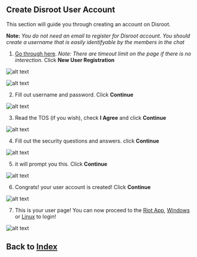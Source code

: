 ## Create Disroot User Account

This section will guide you through creating an account on Disroot.

**Note:** *You do not need an email to register for Disroot account. You should create a username that is easily identifyable by the members in the chat*

1. [Go through here](https://user.disroot.org/pwn-disroot/public/). *Note: There are timeout limit on the page if there is no interection.* Click **New User Registration**

![alt text](https://i.imgur.com/AslFcNC.png "User registration")

![alt text](https://i.imgur.com/eu5hiPx.png "verify")

2. Fill out username and password. Click **Continue**

![alt text](https://i.imgur.com/ZBeG1wU.png "username")

3. Read the TOS (if you wish), check **I Agree** and click **Continue**

![alt text](https://i.imgur.com/AYtwnRo.png "TOS")

4. Fill out the security questions and answers. click **Continue**

![alt text](https://i.imgur.com/c99f2Ta.png "Questions")

5. it will prompt you this. Click **Continue**

![alt text](https://i.imgur.com/MjXjoIm.png "Question's prompt")

6. Congrats! your user account is created! Click **Continue**

![alt text](https://i.imgur.com/jdDWxTC.png "Account created")

7. This is your user page! You can now proceed to the [Riot App](https://madfedora.github.io/mobile), [Windows](https://madfedora.github.io//windows) or [Linux](https://madfedora.github.io/linux) to login!

![alt text](https://i.imgur.com/tmFEKA1.png "User Page")

## Back to [Index](https://madfedora.github.io/)
